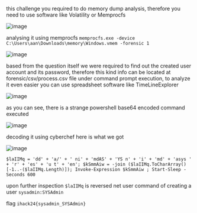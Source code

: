 this challenge you required to do memory dump analysis, therefore you need to use software like Volatility or Memprocfs

![image](https://github.com/user-attachments/assets/5ee3aa9b-0007-4cdd-80ca-d3d9dd1a7fa4)

analysing it using memprocfs `memprocfs.exe -device C:\Users\aan\Downloads\memory\Windows.vmem -forensic 1`

![image](https://github.com/user-attachments/assets/d721002c-cbce-4de1-8325-f35806bbf9ce)

based from the question itself we were required to find out the created user account and its password, therefore this kind info can be located at forensic/csv/process.csv file under command prompt execution, to analyze it even easier you can use spreadsheet software like TimeLineExplorer

![image](https://github.com/user-attachments/assets/e0c3d587-82cd-4eda-a44a-758990afef9a)

as you can see, there is a strange powershell base64 encoded command executed

![image](https://github.com/user-attachments/assets/d54d6229-963c-4801-a10b-1a701a742d51)

decoding it using cyberchef here is what we got

![image](https://github.com/user-attachments/assets/3b1a5fb7-a61c-4952-a5a3-921547cd199b)

```
$laIIMq = 'dd' + 'a/' + ' ni' + 'mdAS' + 'YS n' + 'i' + 'md' + 'asys ' + 'r' + 'es' + 'u t' + 'en'; $kSmmAiw = -join ($laIIMq.ToCharArray()[-1..-($laIIMq.Length)]); Invoke-Expression $kSmmAiw ; Start-Sleep -Seconds 600
```

upon further inspection `$laIIMq` is reversed net user command of creating a user `sysadmin:SYSAdmin`

flag `ihack24{sysadmin_SYSAdmin}`


